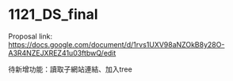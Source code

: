 # 1121_DS_final
Proposal link: https://docs.google.com/document/d/1rvs1UXV98aNZOkB8y28O-A3R4NZEJXREZ41u03ftbwQ/edit

待新增功能：讀取子網站連結、加入tree
